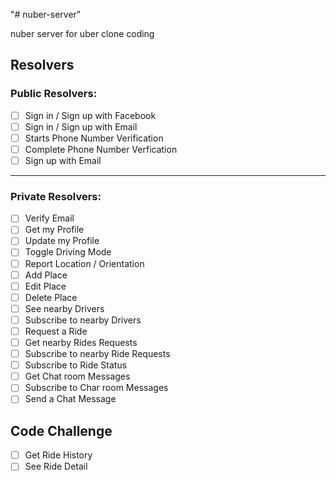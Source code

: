 "# nuber-server"

nuber server for uber clone coding

## Resolvers

### Public Resolvers:

- [ ] Sign in / Sign up with Facebook
- [ ] Sign in / Sign up with Email
- [ ] Starts Phone Number Verification
- [ ] Complete Phone Number Verfication
- [ ] Sign up with Email

---

### Private Resolvers:

- [ ] Verify Email
- [ ] Get my Profile
- [ ] Update my Profile
- [ ] Toggle Driving Mode
- [ ] Report Location / Orientation
- [ ] Add Place
- [ ] Edit Place
- [ ] Delete Place
- [ ] See nearby Drivers
- [ ] Subscribe to nearby Drivers
- [ ] Request a Ride
- [ ] Get nearby Rides Requests
- [ ] Subscribe to nearby Ride Requests
- [ ] Subscribe to Ride Status
- [ ] Get Chat room Messages
- [ ] Subscribe to Char room Messages
- [ ] Send a Chat Message

## Code Challenge

- [ ] Get Ride History
- [ ] See Ride Detail
